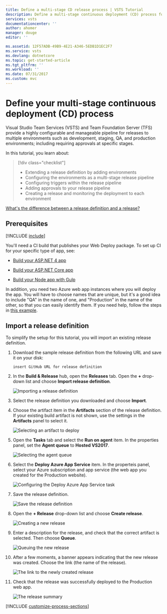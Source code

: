 ```yaml
---
title: Define a multi-stage CD release process | VSTS Tutorial
description: Define a multi-stage continuous deployment (CD) process for your ASP.NET Core app using Visual Studio Team Services
services: vsts
documentationcenter: ''
author: ahomer
manager: douge
editor: ''

ms.assetid: 12F57ADB-49B9-4E21-A346-5EDB1D1EC2F7
ms.service: vsts
ms.devlang: dotnetcore
ms.topic: get-started-article
ms.tgt_pltfrm: ''
ms.workload: ''
ms.date: 07/31/2017
ms.custom: mvc
---
```


# Define your multi-stage continuous deployment (CD) process

Visual Studio Team Services (VSTS) and Team Foundation Server (TFS) provide a highly
configurable and manageable pipeline for releases to multiple environments
such as development, staging, QA, and production environments; including
requiring approvals at specific stages.

In this tutorial, you learn about:

> [!div class="checklist"]
> * Extending a release definition by adding environments
> * Configuring the environments as a multi-stage release pipeline
> * Configuring triggers within the release pipeline
> * Adding approvals to your release pipeline
> * Creating a release and monitoring the deployment to each environment

[What's the difference between a release definition and a release?](../concepts/releases/index.md)

## Prerequisites

[!INCLUDE [include](_shared/build-prerequisites.md)]

You'll need a CI build that publishes your Web Deploy package. To set up CI for your specific type of app, see:

* [Build your ASP.NET 4 app](../apps/aspnet/build-aspnet-4.md)

* [Build your ASP.NET Core app](../apps/aspnet/build-aspnet-core.md)

* [Build your Node app with Gulp](../apps/nodejs/build-gulp.md)

In addition, you need two Azure web app instances where you will deploy the app.
You will have to choose names that are unique, but it's a good idea to include
"QA" in the name of one, and "Production" in the name of the other, so that you
can easily identify them. If you need help, follow the steps in
[this example](../../deploy-azure/aspnet-core-to-azure-webapp.md#create-webapp-portal).

## Import a release definition

To simplify the setup for this tutorial, you will import an existing release definition.

1. Download the sample release definition from the following URL and save it on your disk:

   ```URL
   insert GitHub URL for release definition
   ```

1. In the **Build &amp; Release** hub, open the **Releases** tab. Open the **+** drop-down list and choose **Import release definition**.

   ![Importing a release definition](_img/define-multistage-release-process/import-release-def.png)
   
1. Select the release definition you downloaded and choose **Import**.
   
1. Choose the artifact item in the **Artifacts** section of the release definition. If your
   existing build artifact is not shown, use the settings in the **Artifacts** panel to select it.

   ![Selecting an artifact to deploy](_img/define-multistage-release-process/check-build-artifacts.png)
   
1. Open the **Tasks** tab and select the **Run on agent** item. In the properties panel, set the **Agent queue** to **Hosted VS2017**.

   ![Selecting the agent queue](_img/define-multistage-release-process/select-queue.png)

1. Select the **Deploy Azure App Service** item. In the properteis panel, select your Azure subscription
   and app service (the web app you created for the Production website). 

   ![Configuring the Deploy Azure App Service task](_img/define-multistage-release-process/configure-appservice-task.png)

1. Save the release definition.

   ![Save the release definition](../../deploy-azure/_shared/_img/customize-cd-process/save-definition.png)

1. Open the **+ Release** drop-down list and choose **Create release**.

   ![Creating a new release](../../deploy-azure/_shared/_img/customize-cd-process/create-release.png)

1. Enter a description for the release, and check that the correct artifact is selected. Then choose **Queue**.

   ![Queuing the new release](../../deploy-azure/_shared/_img/customize-cd-process/queue-release.png)

1. After a few moments, a banner appears indicating that the new release was created.
   Choose the link (the name of the release).

   ![The link to the newly created release](../../deploy-azure/_shared/_img/customize-cd-process/release-link.png)

1. Check that the release was successfully deployed to the Production web app.

   ![The release summary](_img/define-multistage-release-process/release-summary.png)

[!INCLUDE [customize-process-sections](../../deploy-azure/_shared/customize-process-sections.md)]


